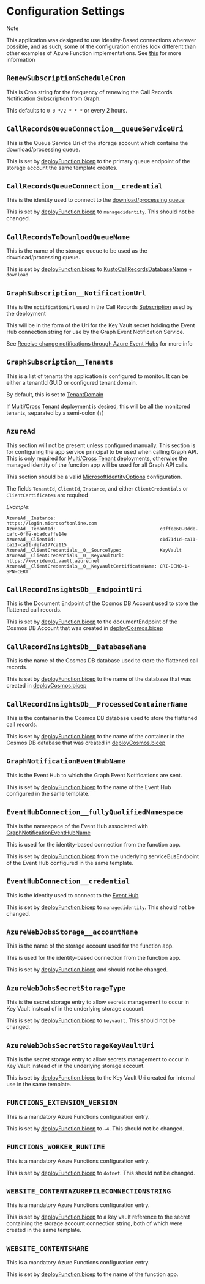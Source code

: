 # Configuration Settings

> [!NOTE]
> This application was designed to use Identity-Based connections wherever possible, and as such, some of the configuration entries look different than other examples of Azure Function implementations.
> See [this](https://learn.microsoft.com/en-us/azure/azure-functions/functions-reference#configure-an-identity-based-connection) for more information

## `RenewSubscriptionScheduleCron`
This is Cron string for the frequency of renewing the Call Records Notification Subscription from Graph.

This defaults to `0 0 */2 * * *` or every 2 hours.

## `CallRecordsQueueConnection__queueServiceUri`
This is the Queue Service Uri of the storage account which contains the download/processing queue.

This is set by [deployFunction.bicep](../deploy/bicep/deployFunction.bicep) to the primary queue endpoint of the storage account the same template creates.

## `CallRecordsQueueConnection__credential`
This is the identity used to connect to the [download/processing queue](#callrecordsqueueconnection__queueserviceuri)

This is set by [deployFunction.bicep](../deploy/bicep/deployFunction.bicep) to `managedidentity`. This should not be changed.

## `CallRecordsToDownloadQueueName`
This is the name of the storage queue to be used as the download/processing queue.

This is set by [deployFunction.bicep](../deploy/bicep/deployFunction.bicep) to [KustoCallRecordsDatabaseName](#kustocallrecordsdatabasename-string) + `download`

## `GraphSubscription__NotificationUrl`
This is the `notificationUrl` used in the Call Records [Subscription](https://learn.microsoft.com/en-us/graph/api/resources/subscription#properties) used by the deployment

This will be in the form of the Uri for the Key Vault secret holding the Event Hub connection string for use by the Graph Event Notification Service.

See [Receive change notifications through Azure Event Hubs](https://learn.microsoft.com/en-us/graph/change-notifications-delivery-event-hubs#creating-the-subscription) for more info

## `GraphSubscription__Tenants`
This is a list of tenants the application is configured to monitor. It can be either a tenantId GUID or configured tenant domain. 

By default, this is set to [TenantDomain](deployment.md#tenantdomain-string-required)

If [Multi/Cross Tenant](./multi-tenant-deployment.md) deployment is desired, this will be all the monitored tenants, separated by a semi-colon (`;`)

## `AzureAd`
This section will not be present unless configured manually.
This section is for configuring the app service principal to be used when calling Graph API.
This is only required for [Multi/Cross Tenant](./multi-tenant-deployment.md) deployments, otherwise the managed identity of the function app will be used for all Graph API calls.

This section should be a valid [MicrosoftIdentityOptions](https://learn.microsoft.com/en-us/dotnet/api/microsoft.identity.web.microsoftidentityoptions) configuration.

The fields `TenantId`, `ClientId`, `Instance`, and either `ClientCredentials` or `ClientCertificates` are required

*Example*:
```
AzureAd__Instance:                                      https://login.microsoftonline.com
AzureAd__TenantId:                                      c0ffee60-0dde-cafc-0ffe-ebadcaffe14e
AzureAd__ClientId:                                      c1d71d1d-ca11-ca11-ca11-defa177ca115
AzureAd__ClientCredentials__0__SourceType:              KeyVault
AzureAd__ClientCredentials__0__KeyVaultUrl:             https://kvcridemo1.vault.azure.net
AzureAd__ClientCredentials__0__KeyVaultCertificateName: CRI-DEMO-1-SPN-CERT
```

## `CallRecordInsightsDb__EndpointUri`
This is the Document Endpoint of the Cosmos DB Account used to store the flattened call records.

This is set by [deployFunction.bicep](../deploy/bicep/deployFunction.bicep) to the documentEndpoint of the Cosmos DB Account that was created in [deployCosmos.bicep](../deploy/bicep/deployCosmos.bicep)

## `CallRecordInsightsDb__DatabaseName`
This is the name of the Cosmos DB database used to store the flattened call records.

This is set by [deployFunction.bicep](../deploy/bicep/deployFunction.bicep) to the name of the database that was created in [deployCosmos.bicep](../deploy/bicep/deployCosmos.bicep)

## `CallRecordInsightsDb__ProcessedContainerName`
This is the container in the Cosmos DB database used to store the flattened call records.

This is set by [deployFunction.bicep](../deploy/bicep/deployFunction.bicep) to the name of the container in the Cosmos DB database that was created in [deployCosmos.bicep](../deploy/bicep/deployCosmos.bicep)

## `GraphNotificationEventHubName`
This is the Event Hub to which the Graph Event Notifications are sent.

This is set by [deployFunction.bicep](../deploy/bicep/deployFunction.bicep) to the name of the Event Hub configured in the same template.

## `EventHubConnection__fullyQualifiedNamespace`
This is the namespace of the Event Hub associated with [GraphNotificationEventHubName](#graphnotificationeventhubname)

This is used for the identity-based connection from the function app.

This is set by [deployFunction.bicep](../deploy/bicep/deployFunction.bicep) from the underlying serviceBusEndpoint of the Event Hub configured in the same template.

## `EventHubConnection__credential`
This is the identity used to connect to the [Event Hub](#eventhubconnection__fullyqualifiednamespace)

This is set by [deployFunction.bicep](../deploy/bicep/deployFunction.bicep) to `managedidentity`. This should not be changed.

## `AzureWebJobsStorage__accountName`
This is the name of the storage account used for the function app.

This is used for the identity-based connection from the function app.

This is set by [deployFunction.bicep](../deploy/bicep/deployFunction.bicep) and should not be changed.

## `AzureWebJobsSecretStorageType`
This is the secret storage entry to allow secrets management to occur in Key Vault instead of in the underlying storage account.

This is set by [deployFunction.bicep](../deploy/bicep/deployFunction.bicep) to `keyvault`. This should not be changed.

## `AzureWebJobsSecretStorageKeyVaultUri`
This is the secret storage entry to allow secrets management to occur in Key Vault instead of in the underlying storage account.

This is set by [deployFunction.bicep](../deploy/bicep/deployFunction.bicep) to the Key Vault Uri created for internal use in the same template.

## `FUNCTIONS_EXTENSION_VERSION`
This is a mandatory Azure Functions configuration entry.

This is set by [deployFunction.bicep](../deploy/bicep/deployFunction.bicep) to `~4`. This should not be changed.

## `FUNCTIONS_WORKER_RUNTIME`
This is a mandatory Azure Functions configuration entry.

This is set by [deployFunction.bicep](../deploy/bicep/deployFunction.bicep) to `dotnet`. This should not be changed.

## `WEBSITE_CONTENTAZUREFILECONNECTIONSTRING`
This is a mandatory Azure Functions configuration entry.

This is set by [deployFunction.bicep](../deploy/bicep/deployFunction.bicep) to a key vault reference to the secret containing the storage account connection string, both of which were created in the same template.

## `WEBSITE_CONTENTSHARE`
This is a mandatory Azure Functions configuration entry.

This is set by [deployFunction.bicep](../deploy/bicep/deployFunction.bicep) to the name of the function app.